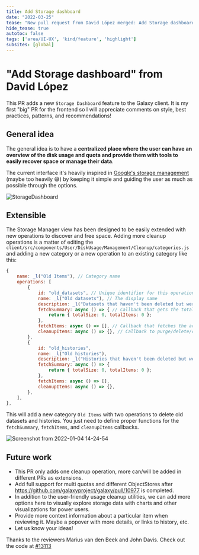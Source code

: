 ```yaml
---
title: Add Storage dashboard
date: "2022-03-25"
tease: "New pull request from David López merged: Add Storage dashboard"
hide_tease: true
autotoc: false
tags: ['area/UI-UX', 'kind/feature', 'highlight']
subsites: [global]
---
```


# "Add Storage dashboard" from David López

This PR adds a new `Storage Dashboard` feature to the Galaxy client. It is my first "big" PR for the frontend so I will appreciate comments on style, best practices, patterns, and recommendations!

## General idea
The general idea is to have a **centralized place where the user can have an overview of the disk usage and quota and provide them with tools to easily recover space or manage their data**.

The current interface it's heavily inspired in [Google's storage management](https://one.google.com/storage) (maybe too heavily :sweat_smile:) by keeping it simple and guiding the user as much as possible through the options.

![StorageDashboard](https://user-images.githubusercontent.com/46503462/148061101-0c2cb696-2a9b-43fe-aee3-7e1cff258ddc.gif)

## Extensible
The Storage Manager view has been designed to be easily extended with new operations to discover and free space. Adding more cleanup operations is a matter of editing the `client/src/components/User/DiskUsage/Management/Cleanup/categories.js` and adding a new category or a new operation to an existing category like this:
```js
{
    name: _l("Old Items"), // Category name
    operations: [
        {
            id: "old_datasets", // Unique identifier for this operation
            name: _l("Old datasets"), // The display name
            description: _l("Datasets that haven't been deleted but were not modified in quite some time"),
            fetchSummary: async () => { // Callback that gets the total recoverable space and the number of items to clear
                return { totalSize: 0, totalItems: 0 };
            },
            fetchItems: async () => [], // Callback that fetches the actual items to clear
            cleanupItems: async () => {}, // Callback to purge/delete/clear a collection of items
        },
        {
            id: "old_histories",
            name: _l("Old histories"),
            description: _l("Histories that haven't been deleted but were not modified in quite some time"),
            fetchSummary: async () => {
                return { totalSize: 0, totalItems: 0 };
            },
            fetchItems: async () => [],
            cleanupItems: async () => {},
        },
    ],
},
```
This will add a new category `Old Items` with two operations to delete old datasets and histories. You just need to define proper functions for the `fetchSummary`, `fetchItems`, and `cleanupItems` callbacks.

![Screenshot from 2022-01-04 14-24-54](https://user-images.githubusercontent.com/46503462/148066511-0a98b6be-27c5-4658-bdf7-239fcfaedc2d.png)


## Future work
- This PR only adds one cleanup operation, more can/will be added in different PRs as extensions.
- Add full support for multi quotas and different ObjectStores after https://github.com/galaxyproject/galaxy/pull/10977 is completed.
- In addition to the user-friendly usage cleanup utilities, we can add more options here to visually explore storage data with charts and other visualizations for power users.
- Provide more context information about a particular item when reviewing it. Maybe a popover with more details, or links to history, etc.
- Let us know your ideas!


 Thanks to the reviewers Marius van den Beek and John Davis.
 Check out the code at [#13113](https://github.com/galaxyproject/galaxy/pull/13113)
